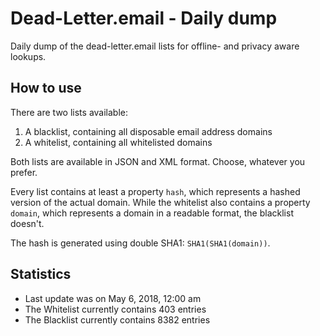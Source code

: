 Dead-Letter.email - Daily dump
================

Daily dump of the dead-letter.email lists for offline- and privacy aware lookups.

How to use
-------------

There are two lists available:

1. A blacklist, containing all disposable email address domains
2. A whitelist, containing all whitelisted domains

Both lists are available in JSON and XML format. Choose, whatever you prefer.

Every list contains at least a property `hash`, which represents a hashed version of the actual domain. While the whitelist also contains a property `domain`, which represents a domain in a readable format, the blacklist doesn't.

The hash is generated using double SHA1: `SHA1(SHA1(domain))`.

Statistics
-------------

- Last update was on May 6, 2018, 12:00 am
- The Whitelist currently contains 403 entries
- The Blacklist currently contains 8382 entries
